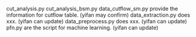 cut_analysis.py cut_analysis_bsm.py data_cutflow_sm.py provide the information for cutflow table. (yifan may confirm)
data_extraction.py does xxx. (yifan can update)
data_preprocess.py does xxx. (yifan can update)
pfn.py are the script for machine learning. (yifan can update)
